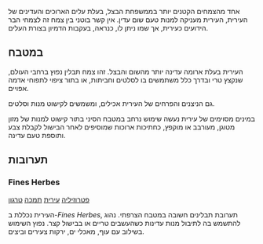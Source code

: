 אחד מהצמחים הקטנים יותר בממשפחת הבצל, בעלת עלים הארוכים והעדינים של העירית, העירית מעניקה למנות טעם שום עדין. אין קשר בוטני בין צמח זה לצמחי הבר הידועים כעירית, אך שמו ניתן לו, כנראה, בעקבות הדמיון בצורת העלים.

## במטבח

העירית בעלת ארומה עדינה יותר מהשום והבצל. זהו צמח תבלין נפוץ ברחבי העולם, שנקצץ טרי ובדרך כלל משתמשים בו לסלטים וחביתות, או בתור ציפוי לתפוחי אדמה אפויים.

גם הניצנים והפרחים של העירית אכילים, ומשמשים לקישוט מנות וסלטים.

במינים מסוימים של עירית נעשה שימוש נרחב במטבח הסיני בתור קישוט למנות של מזון מטוגן, מעורבב או מוקפץ, כחתיכות ארוכות שמוסיפים לאחר הבישול לקבלת צבע ותוספת טעם עדינה.

## תערובות

### Fines Herbes

[פטרוזיליה](parsley "HerbIcon") [עירית](chives "HerbIcon") [תמכה](chervil "HerbIcon") [טרגון](tarragon "HerbIcon")

העירית נכללת ב-*Fines Herbes*, תערובת תבלינים חשובה במטבח הצרפתי. נהוג להתשמש בה לתיבול מנות עדינות כשהעשבים טריים או בבישול קצר. נפוץ השימוש בשילוב עם עוף, מאכלי ים, ירקות צעירים וביצים.



